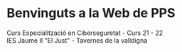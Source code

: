 # Benvinguts a la Web de PPS 
Curs Especialització en Ciberseguretat - Curs 21 - 22  
IES Jaume II "El Just" - Tavernes de la valldigna